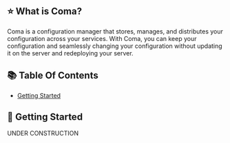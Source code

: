 ## ⭐️ What is Coma?

Coma is a configuration manager that stores, manages, and distributes your configuration across your services. With Coma, you can keep your configuration and seamlessly changing your configuration without updating it on the server and redeploying your server.

## 📚 Table Of Contents

- [Getting Started]()

## 🚀 Getting Started

UNDER CONSTRUCTION

